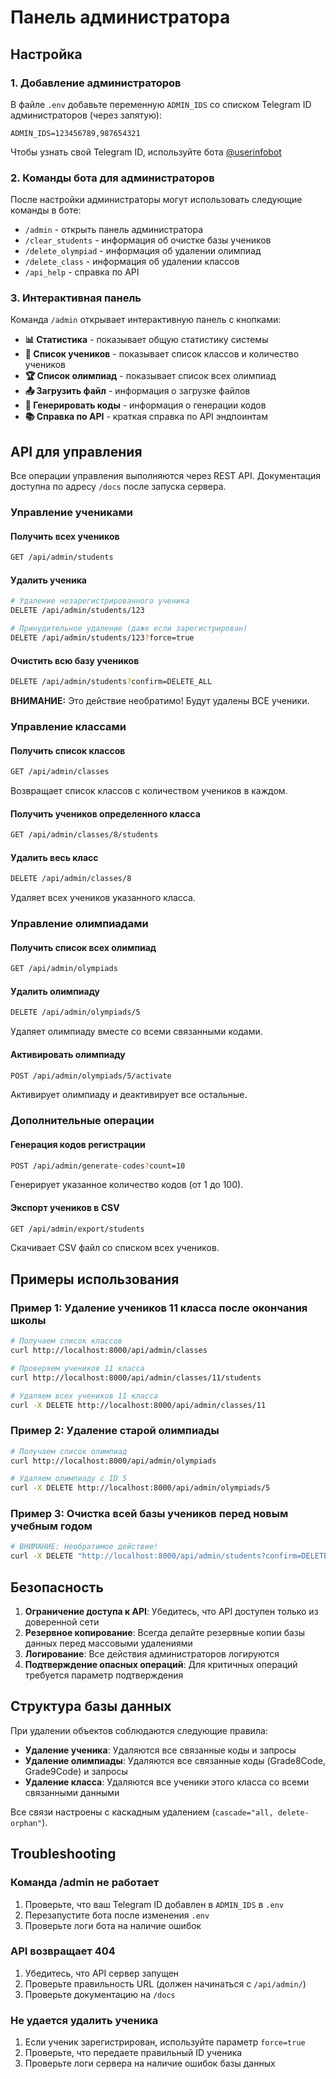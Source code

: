 # Панель администратора

## Настройка

### 1. Добавление администраторов

В файле `.env` добавьте переменную `ADMIN_IDS` со списком Telegram ID администраторов (через запятую):

```env
ADMIN_IDS=123456789,987654321
```

Чтобы узнать свой Telegram ID, используйте бота [@userinfobot](https://t.me/userinfobot)

### 2. Команды бота для администраторов

После настройки администраторы могут использовать следующие команды в боте:

- `/admin` - открыть панель администратора
- `/clear_students` - информация об очистке базы учеников
- `/delete_olympiad` - информация об удалении олимпиад
- `/delete_class` - информация об удалении классов
- `/api_help` - справка по API

### 3. Интерактивная панель

Команда `/admin` открывает интерактивную панель с кнопками:

- **📊 Статистика** - показывает общую статистику системы
- **👥 Список учеников** - показывает список классов и количество учеников
- **🏆 Список олимпиад** - показывает список всех олимпиад
- **📤 Загрузить файл** - информация о загрузке файлов
- **🔑 Генерировать коды** - информация о генерации кодов
- **📚 Справка по API** - краткая справка по API эндпоинтам

## API для управления

Все операции управления выполняются через REST API. Документация доступна по адресу `/docs` после запуска сервера.

### Управление учениками

#### Получить всех учеников
```bash
GET /api/admin/students
```

#### Удалить ученика
```bash
# Удаление незарегистрированного ученика
DELETE /api/admin/students/123

# Принудительное удаление (даже если зарегистрирован)
DELETE /api/admin/students/123?force=true
```

#### Очистить всю базу учеников
```bash
DELETE /api/admin/students?confirm=DELETE_ALL
```

**ВНИМАНИЕ:** Это действие необратимо! Будут удалены ВСЕ ученики.

### Управление классами

#### Получить список классов
```bash
GET /api/admin/classes
```

Возвращает список классов с количеством учеников в каждом.

#### Получить учеников определенного класса
```bash
GET /api/admin/classes/8/students
```

#### Удалить весь класс
```bash
DELETE /api/admin/classes/8
```

Удаляет всех учеников указанного класса.

### Управление олимпиадами

#### Получить список всех олимпиад
```bash
GET /api/admin/olympiads
```

#### Удалить олимпиаду
```bash
DELETE /api/admin/olympiads/5
```

Удаляет олимпиаду вместе со всеми связанными кодами.

#### Активировать олимпиаду
```bash
POST /api/admin/olympiads/5/activate
```

Активирует олимпиаду и деактивирует все остальные.

### Дополнительные операции

#### Генерация кодов регистрации
```bash
POST /api/admin/generate-codes?count=10
```

Генерирует указанное количество кодов (от 1 до 100).

#### Экспорт учеников в CSV
```bash
GET /api/admin/export/students
```

Скачивает CSV файл со списком всех учеников.

## Примеры использования

### Пример 1: Удаление учеников 11 класса после окончания школы

```bash
# Получаем список классов
curl http://localhost:8000/api/admin/classes

# Проверяем учеников 11 класса
curl http://localhost:8000/api/admin/classes/11/students

# Удаляем всех учеников 11 класса
curl -X DELETE http://localhost:8000/api/admin/classes/11
```

### Пример 2: Удаление старой олимпиады

```bash
# Получаем список олимпиад
curl http://localhost:8000/api/admin/olympiads

# Удаляем олимпиаду с ID 5
curl -X DELETE http://localhost:8000/api/admin/olympiads/5
```

### Пример 3: Очистка всей базы учеников перед новым учебным годом

```bash
# ВНИМАНИЕ: Необратимое действие!
curl -X DELETE "http://localhost:8000/api/admin/students?confirm=DELETE_ALL"
```

## Безопасность

1. **Ограничение доступа к API**: Убедитесь, что API доступен только из доверенной сети
2. **Резервное копирование**: Всегда делайте резервные копии базы данных перед массовыми удалениями
3. **Логирование**: Все действия администраторов логируются
4. **Подтверждение опасных операций**: Для критичных операций требуется параметр подтверждения

## Структура базы данных

При удалении объектов соблюдаются следующие правила:

- **Удаление ученика**: Удаляются все связанные коды и запросы
- **Удаление олимпиады**: Удаляются все связанные коды (Grade8Code, Grade9Code) и запросы
- **Удаление класса**: Удаляются все ученики этого класса со всеми связанными данными

Все связи настроены с каскадным удалением (`cascade="all, delete-orphan"`).

## Troubleshooting

### Команда /admin не работает

1. Проверьте, что ваш Telegram ID добавлен в `ADMIN_IDS` в `.env`
2. Перезапустите бота после изменения `.env`
3. Проверьте логи бота на наличие ошибок

### API возвращает 404

1. Убедитесь, что API сервер запущен
2. Проверьте правильность URL (должен начинаться с `/api/admin/`)
3. Проверьте документацию на `/docs`

### Не удается удалить ученика

1. Если ученик зарегистрирован, используйте параметр `force=true`
2. Проверьте, что передаете правильный ID ученика
3. Проверьте логи сервера на наличие ошибок базы данных
